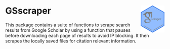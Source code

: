 # GSscraper <img src="inst/extdata/GSscraper_hex.png" align="right" width="15%"/>

This package contains a suite of functions to scrape search results from Google Scholar by using a function that pauses before downloading each page of results to avoid IP blocking. It then scrapes the locally saved files for citation relevant information.
